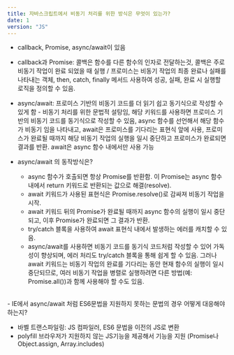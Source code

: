 ```yaml
---
title: 자바스크립트에서 비동기 처리를 위한 방식은 무엇이 있는가?
date: 1
version: "JS"
---
```


- callback, Promise, async/await이 있음
- callback과 Promise: 콜백은 함수를 다른 함수의 인자로 전달하는것, 콜백은 주로 비동기 작업이 완료 되었을 때 실행 / 프로미스는 비동기 작업의 최종 완료나 실패를 나타내는 객체, then, catch, finally 메서드 사용하여 성공, 실패, 완료 시 실행할 로직을 정의할 수 있음.
- async/await: 프로미스 기반의 비동기 코드를 더 읽기 쉽고 동기식으로 작성할 수 있게 함 - 비동기 처리를 위한 문법적 설탕임, 해당 키워드를 사용하면 프로미스 기반의 비동기 코드를 동기식으로 작성할 수 있음, async 함수를 선언해서 해당 함수가 비동기 임을 나타내고, await은 프로미스를 기다리는 표현식 앞에 사용, 프로미스가 완료될 때까지 해당 비동기 작업의 실행을 일시 중단하고 프로미스가 완료되면 결과를 반환. await은 async 함수 내에서만 사용 가능
- async/await 의 동작방식은?

  - async 함수가 호출되면 항상 Promise를 반환함. 이 Promise는 async 함수 내에서 return 키워드로 반환되는 값으로 해결(resolve).
  - await 키워드가 사용된 표현식은 Promise.resolve()로 감싸져 비동기 작업을 시작.
  - await 키워드 뒤의 Promise가 완료될 때까지 async 함수의 실행이 일시 중단되고, 이후 Promise가 완료되면 그 결과가 반환.
  - try/catch 블록을 사용하여 await 표현식 내에서 발생하는 에러를 캐치할 수 있음.
  - async/await를 사용하면 비동기 코드를 동기식 코드처럼 작성할 수 있어 가독성이 향상되며, 에러 처리도 try/catch 블록을 통해 쉽게 할 수 있음. 그러나 await 키워드는 비동기 작업의 완료를 기다리는 동안 현재 함수의 실행이 일시 중단되므로, 여러 비동기 작업을 병렬로 실행하려면 다른 방법(예: Promise.all())과 함께 사용해야 할 수도 있음.

<br/>
- IE에서 async/await 처럼 ES6문법을 지원하지 못하는 문법의 경우 어떻게 대응해야 하는지?

- 바벨 트랜스파일링: JS 컴파일러, ES6 문법을 이전의 JS로 변환
- polyfill 브라우저가 지원하지 않는 JS기능을 제공해서 기능을 지원 (Promise나 Object.assign, Array.includes)
